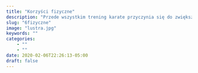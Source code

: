 ```yaml
---
title: "Korzyści fizyczne"
description: "Przede wszystkim trening karate przyczynia się do zwiększenia sprawności ruchowej przez rozwijanie podstawowych zdolności motorycznych (siła, szybkość, gibkość, wytrzymałość, koordynacja ruchowa). Na przykład karate jest podobne do baletu ze względu na podobne wymagania właśnie względem koordynacji ruchowej. Zarówno górna jak i dolna część ciała musi wykonywać zawiłe, skoordynowane ruchy. Brak koordynacji ruchowej u dzieci może znaleźć najlepsze lekarstwo dla rozwinięcia tej cechy właśnie w sztukach walki. Pojemność płuc jest również powiększana poprzez trening sztuk walki. Tętno w treningu kata w karate jest porównywalne do występującego przy bieganiu. Maksymalne wartości tętna mogą być osiągnięte podczas walk treningowych."
slug: "6fizyczne"
image: "lustra.jpg"
keywords: ""
categories:
    - ""
    - ""
date: 2020-02-06T22:26:13-05:00
draft: false
---
```

